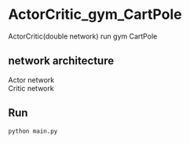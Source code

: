 # ActorCritic_gym_CartPole
ActorCritic(double network) run gym CartPole

## network architecture
Actor network   
Critic network

## Run
```
python main.py
```
